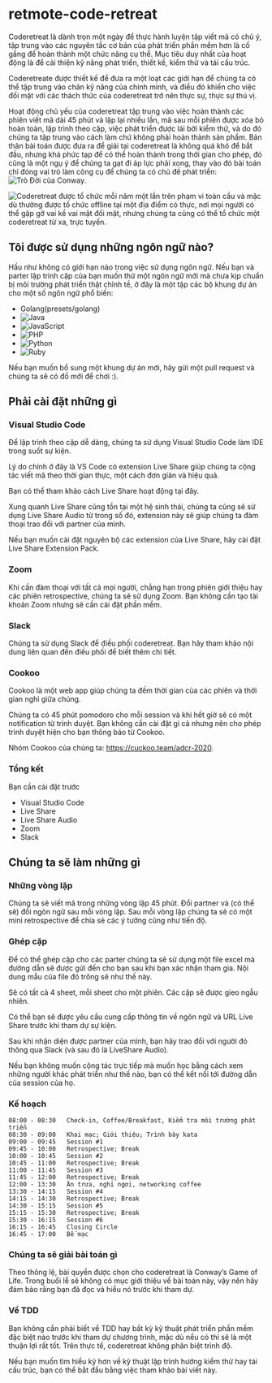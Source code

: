 # retmote-code-retreat

Coderetreat là dành trọn một ngày để thực hành luyện tập viết mã có chủ ý, tập trung vào các nguyên tắc cơ bản của phát triển phần mềm hơn là cố gắng để hoàn thành một chức năng cụ thể. Mục tiêu duy nhất của hoạt động là để cải thiện kỹ năng phát triển, thiết kế, kiểm thử và tái cấu trúc.

Coderetreate được thiết kế để đưa ra một loạt các giới hạn để chúng ta có thể tập trung vào chân kỹ năng của chính mình, và điều đó khiến cho việc đối mặt với các thách thức của coderetreat trở nên thực sự, thực sự thú vị.

Hoạt động chủ yếu của coderetreat tập trung vào việc hoàn thành các phiên viết mã dài 45 phút và lặp lại nhiều lần, mã sau mỗi phiên được xóa bỏ hoàn toàn, lập trình theo cặp, việc phát triển được lái bởi kiểm thử, và do đó chúng ta tập trung vào cách làm chứ không phải hoàn thành sản phẩm. Bản thân bài toán được đưa ra để giải tại coderetreat là không quá khó để bắt đầu, nhưng khá phức tạp để có thể hoàn thành trong thời gian cho phép, đó cũng là một ngụ ý để chúng ta gạt đi áp lực phải xong, thay vào đó bài toán chỉ đóng vai trò làm công cụ để chúng ta có chủ đề phát triển: ![Trò Đời của Conway](https://nguyenbinhson.com/2020/08/04/tro-doi/).

![Coderetreat](https://www.coderetreat.org/?seed=7684) được tổ chức mỗi năm một lần trên phạm vi toàn cầu và mặc dù thường được tổ chức offline tại một địa điểm có thực, nơi mọi người có thể gặp gỡ vai kề vai mặt đối mặt, nhưng chúng ta cũng có thể tổ chức một coderetreat từ xa, trực tuyến.

## Tôi được sử dụng những ngôn ngữ nào?

Hầu như không có giới hạn nào trong việc sử dụng ngôn ngữ. Nếu bạn và parter lập trình cặp của bạn muốn thử một ngôn ngữ mới mà chưa kịp chuẩn bị môi trường phát triển thật chỉnh tề, ở đây là một tập các bộ khung dự án cho một số ngôn ngữ phổ biến:

* Golang(presets/golang)
* ![Java](https://github.com/binhsonnguyen/retmote-code-retreat/tree/master/presets/java)
* ![JavaScript]()
* ![PHP]()
* ![Python]()
* ![Ruby]()

Nếu bạn muốn bổ sung một khung dự án mới, hãy gửi một pull request và chúng ta sẽ có đồ mới để chơi :).

## Phải cài đặt những gì

### Visual Studio Code

Để lập trình theo cặp dễ dàng, chúng ta sử dụng Visual Studio Code làm IDE trong suốt sự kiện.

Lý do chính ở đây là VS Code có extension Live Share giúp chúng ta cộng tác viết mã theo thời gian thực, một cách đơn giản và hiệu quả.

Bạn có thể tham khảo cách Live Share hoạt động tại đây.

Xung quanh Live Share cũng tồn tại một hệ sinh thái, chúng ta cũng sẽ sử dụng Live Share Audio từ trong số đó, extension này sẽ giúp chúng ta đàm thoại trao đổi với partner của mình.

Nếu bạn muốn cài đặt nguyên bộ các extension của Live Share, hãy cài đặt Live Share Extension Pack.

### Zoom

Khi cần đàm thoại với tất cả mọi người, chẳng hạn trong phiên giới thiệu hay các phiên retrospective, chúng ta sẽ sử dụng Zoom. Bạn không cần tạo tài khoản Zoom nhưng sẽ cần cài đặt phần mềm.

### Slack

Chúng ta sử dụng Slack để điều phối coderetreat. Bạn hãy tham khảo nội dung liên quan đến điều phối để biết thêm chi tiết.

### Cookoo

Cookoo là một web app giúp chúng ta đếm thời gian của các phiên và thời gian nghỉ giữa chúng.

Chúng ta có 45 phút pomodoro cho mỗi session và khi hết giờ sẽ có một notification từ trình duyệt. Bạn không cần cài đặt gì cả nhưng nên cho phép trình duyệt hiện cho bạn thông báo từ Cookoo.

Nhóm Cookoo của chúng ta: https://cuckoo.team/adcr-2020.

### Tổng kết

Bạn cần cài đặt trước

* Visual Studio Code
* Live Share
* Live Share Audio
* Zoom
* Slack

## Chúng ta sẽ làm những gì

### Những vòng lặp

Chúng ta sẽ viết mã trong những vòng lặp 45 phút. Đổi partner và (có thể sẽ) đổi ngôn ngữ sau mỗi vòng lặp. Sau mỗi vòng lặp chúng ta sẽ có một mini retrospective để chia sẻ các ý tưởng cũng như tiến độ.

### Ghép cặp

Để có thể ghép cặp cho các parter chúng ta sẽ sử dụng một file excel mà đường dẫn sẽ được gửi đến cho bạn sau khi bạn xác nhận tham gia. Nội dung mẫu của file đó trông sẽ như thế này.

Sẽ có tất cả 4 sheet, mỗi sheet cho một phiên. Các cặp sẽ được gieo ngẫu nhiên.

Có thể bạn sẽ được yêu cầu cung cấp thông tin về ngôn ngữ và URL Live Share trước khi tham dự sự kiện.

Sau khi nhận diện được partner của mình, bạn hãy trao đổi với người đó thông qua Slack (và sau đó là LiveShare Audio).

Nếu bạn không muốn cộng tác trực tiếp mà muốn học bằng cách xem những người khác phát triển như thế nào, bạn có thể kết nối tới đường dẫn của session của họ.

### Kế hoạch

```
08:00 - 08:30	Check-in, Coffee/Breakfast, Kiểm tra môi trường phát triển
08:30 - 09:00	Khai mạc; Giới thiệu; Trình bày kata
09:00 - 09:45	Session #1
09:45 - 10:00	Retrospective; Break
10:00 - 10:45	Session #2
10:45 - 11:00	Retrospective; Break
11:00 - 11:45	Session #3
11:45 - 12:00	Retrospective; Break
12:00 - 13:30	Ăn trưa, nghỉ ngơi, networking coffee
13:30 - 14:15	Session #4
14:15 - 14:30	Retrospective; Break
14:30 - 15:15	Session #5
15:15 - 15:30	Retrospective; Break
15:30 - 16:15	Session #6
16:15 - 16:45	Closing Circle
16:45 - 17:00	Bế mạc
```

### Chúng ta sẽ giải bài toán gì

Theo thông lệ, bài quyền được chọn cho coderetreat là Conway’s Game of Life. Trong buổi lễ sẽ không có mục giới thiệu về bài toán này, vậy nên hãy đảm bảo rằng bạn đã đọc và hiểu nó trước khi tham dự.

### Về TDD
Bạn không cần phải biết về TDD hay bất kỳ kỹ thuật phát triển phần mềm đặc biệt nào trước khi tham dự chương trình, mặc dù nếu có thì sẽ là một thuận lợi rất tốt. Trên thực tế, coderetreat không phân biệt trình độ.

Nếu bạn muốn tìm hiểu kỹ hơn về kỹ thuật lập trình hướng kiểm thử hay tái cấu trúc, bạn có thể bắt đầu bằng việc tham khảo bài viết này.
